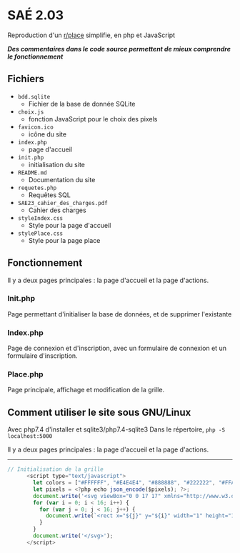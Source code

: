 # SAÉ 2.03

Reproduction d'un [r/place](https://www.reddit.com/r/place/) simplifie, en php et JavaScript

***Des commentaires dans le code source permettent de mieux comprendre le fonctionnement***
## Fichiers

- `bdd.sqlite`
  - Fichier de la base de donnée SQLite
- `choix.js`
  - fonction JavaScript pour le choix des pixels
- `favicon.ico`
  - icône du site
- `index.php`
  - page d'accueil
- `init.php`
  - initialisation du site
- `README.md`
  - Documentation du site
- `requetes.php`
  - Requêtes SQL
- `SAE23_cahier_des_charges.pdf`
  - Cahier des charges
- `styleIndex.css`
  - Style pour la page d'accueil
- `stylePlace.css`
  - Style pour la page place

## Fonctionnement

Il y a deux pages principales : la page d'accueil et la page d'actions.
### Init.php

Page permettant d'initialiser la base de données, et de supprimer l'existante
### Index.php

Page de connexion et d'inscription, avec un formulaire de connexion et un formulaire d'inscription.
### Place.php

Page principale, affichage et modification de la grille.

## Comment utiliser le site sous GNU/Linux

Avec php7.4 d'installer et sqlite3/php7.4-sqlite3
Dans le répertoire, `php -S localhost:5000`

Il y a deux pages principales : la page d'accueil et la page d'actions. 


---

```JavaScript
// Initialisation de la grille
      <script type="text/javascript">
        let colors = ["#FFFFFF", "#E4E4E4", "#888888", "#222222", "#FFA7D1", "#E50000", "#E59500", "#A06A42", "#E5D900", "#94E044", "#02BE01", "#00D3DD", "#0083C7", "#0000EA", "#CF6EE4", "#820080"];
        let pixels = <?php echo json_encode($pixels); ?>;
        document.write('<svg viewBox="0 0 17 17" xmlns="http://www.w3.org/2000/svg" class="SVGgrid" width="700px">');
        for (var i = 0; i < 16; i++) {
          for (var j = 0; j < 16; j++) {
            document.write(`<rect x="${j}" y="${i}" width="1" height="1" fill="${pixels[i][j]}" id="${j}-${i}" onclick="recup(${j},${i})"/>`);
          }
        }
        document.write('</svg>');
      </script>
```

